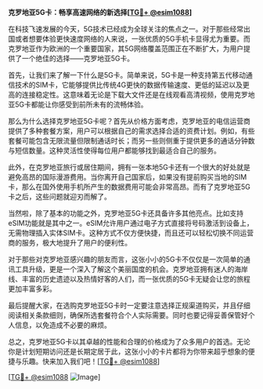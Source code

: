 **克罗地亚5G卡：畅享高速网络的新选择[[TG💪+ @esim1088](https://t.me/s/esim1088)]**

在科技飞速发展的今天，5G技术已经成为全球关注的焦点之一。对于那些经常出国或者想要体验更快速度网络的人来说，一张优质的5G手机卡显得尤为重要。而克罗地亚作为欧洲的一个重要国家，其5G网络覆盖范围正在不断扩大，为用户提供了一个绝佳的选择——克罗地亚5G卡。

首先，让我们来了解一下什么是5G卡。简单来说，5G卡是一种支持第五代移动通信技术的SIM卡，它能够提供比传统4G更快的数据传输速度、更低的延迟以及更高的连接稳定性。这意味着无论是下载大文件还是在线观看高清视频，使用克罗地亚5G卡都能让你感受到前所未有的流畅体验。

那么为什么选择克罗地亚5G卡呢？首先从价格方面考虑，克罗地亚的电信运营商提供了多种套餐方案，用户可以根据自己的需求选择合适的资费计划。例如，有些套餐可能包含无限流量但限制通话时长；而另一些则侧重于提供更多的通话分钟数与短信数量。这种灵活性使得每位用户都能够找到最适合自己的服务。

此外，在克罗地亚旅行或居住期间，拥有一张本地5G卡还有一个很大的好处就是避免高昂的国际漫游费用。当你离开自己国家后，如果没有提前购买当地的SIM卡，那么在国外使用手机所产生的数据费用可能会非常高昂。而有了克罗地亚5G卡之后，这些问题就迎刃而解了。

当然啦，除了基本的功能之外，克罗地亚5G卡还具备许多其他亮点。比如支持eSIM功能就是其中之一。eSIM允许用户通过电子方式直接将号码激活到设备上，无需物理插入实体SIM卡。这种方式不仅方便快捷，而且还可以轻松切换不同运营商的服务，极大地提升了用户的便利性。

对于那些对克罗地亚感兴趣的朋友而言，这张小小的5G卡不仅仅是一次简单的通讯工具升级，更是一个深入了解这个美丽国度的机会。克罗地亚拥有迷人的海岸线、丰富的历史遗迹以及热情好客的人们，而一张优质的5G卡无疑会让您的旅程更加丰富多彩。

最后提醒大家，在选购克罗地亚5G卡时一定要注意选择正规渠道购买，并且仔细阅读相关条款细则，确保所选套餐符合个人实际需要。同时也要记得妥善保管好个人信息，以免造成不必要的麻烦。

总之，克罗地亚5G卡以其卓越的性能和合理的价格成为了众多用户的首选。无论你是计划短期访问还是长期定居于此，这张小小的卡片都将为你带来超乎想象的便捷与乐趣。快来加入我们吧！[[TG💪+ @esim1088](https://t.me/s/esim1088)]

[[TG💪+ @esim1088](https://t.me/s/esim1088) ![Image](https://i.postimg.cc/4NQfJmqS/Snipaste-2025-05-13-00-14-12.png)]